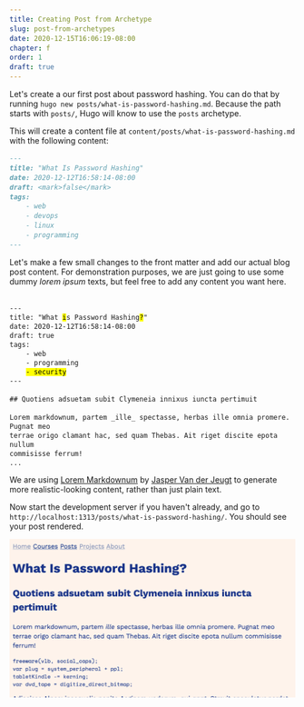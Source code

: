 ```yaml
---
title: Creating Post from Archetype
slug: post-from-archetypes
date: 2020-12-15T16:06:19-08:00
chapter: f
order: 1
draft: true
---
```


Let's create a our first post about password hashing. You can do that by running `hugo new posts/what-is-password-hashing.md`. Because the path starts with `posts/`, Hugo will know to use the `posts` archetype.

This will create a content file at `content/posts/what-is-password-hashing.md` with the following content:

```md
---
title: "What Is Password Hashing"
date: 2020-12-12T16:58:14-08:00
draft: <mark>false</mark>
tags:
    - web
    - devops
    - linux
    - programming
---
```

Let's make a few small changes to the front matter and add our actual blog post content. For demonstration purposes, we are just going to use some dummy _lorem ipsum_ texts, but feel free to add any content you want here.

<pre><code>
---
title: "What <mark>i</mark>s Password Hashing<mark>?</mark>"
date: 2020-12-12T16:58:14-08:00
draft: true
tags:
    - web
    - programming
    <mark>- security</mark>
---

## Quotiens adsuetam subit Clymeneia innixus iuncta pertimuit

Lorem markdownum, partem _ille_ spectasse, herbas ille omnia promere. Pugnat meo
terrae origo clamant hac, sed quam Thebas. Ait riget discite epota nullum
commisisse ferrum!
...
</code></pre>

We are using [Lorem Markdownum](https://github.com/jaspervdj/lorem-markdownum) by [Jasper Van der Jeugt](https://jaspervdj.be/) to generate more realistic-looking content, rather than just plain text.

Now start the development server if you haven't already, and go to `http://localhost:1313/posts/what-is-password-hashing/`. You should see your post rendered.

![](/img/blog-post.png)
